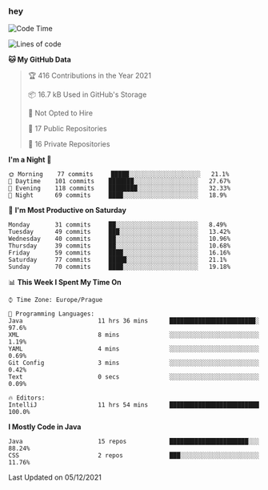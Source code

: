 ### hey

<!--START_SECTION:waka-->
![Code Time](http://img.shields.io/badge/Code%20Time-438%20hrs%2027%20mins-blue)

![Lines of code](https://img.shields.io/badge/From%20Hello%20World%20I%27ve%20Written-100%20Thousand%20lines%20of%20code-blue)

**🐱 My GitHub Data** 

> 🏆 416 Contributions in the Year 2021
 > 
> 📦 16.7 kB Used in GitHub's Storage 
 > 
> 🚫 Not Opted to Hire
 > 
> 📜 17 Public Repositories 
 > 
> 🔑 16 Private Repositories  
 > 
**I'm a Night 🦉** 

```text
🌞 Morning    77 commits     █████░░░░░░░░░░░░░░░░░░░░   21.1% 
🌆 Daytime    101 commits    ███████░░░░░░░░░░░░░░░░░░   27.67% 
🌃 Evening    118 commits    ████████░░░░░░░░░░░░░░░░░   32.33% 
🌙 Night      69 commits     ████░░░░░░░░░░░░░░░░░░░░░   18.9%

```
📅 **I'm Most Productive on Saturday** 

```text
Monday       31 commits     ██░░░░░░░░░░░░░░░░░░░░░░░   8.49% 
Tuesday      49 commits     ███░░░░░░░░░░░░░░░░░░░░░░   13.42% 
Wednesday    40 commits     ██░░░░░░░░░░░░░░░░░░░░░░░   10.96% 
Thursday     39 commits     ██░░░░░░░░░░░░░░░░░░░░░░░   10.68% 
Friday       59 commits     ████░░░░░░░░░░░░░░░░░░░░░   16.16% 
Saturday     77 commits     █████░░░░░░░░░░░░░░░░░░░░   21.1% 
Sunday       70 commits     ████░░░░░░░░░░░░░░░░░░░░░   19.18%

```


📊 **This Week I Spent My Time On** 

```text
⌚︎ Time Zone: Europe/Prague

💬 Programming Languages: 
Java                     11 hrs 36 mins      ████████████████████████░   97.6% 
XML                      8 mins              ░░░░░░░░░░░░░░░░░░░░░░░░░   1.19% 
YAML                     4 mins              ░░░░░░░░░░░░░░░░░░░░░░░░░   0.69% 
Git Config               3 mins              ░░░░░░░░░░░░░░░░░░░░░░░░░   0.42% 
Text                     0 secs              ░░░░░░░░░░░░░░░░░░░░░░░░░   0.09%

🔥 Editors: 
IntelliJ                 11 hrs 54 mins      █████████████████████████   100.0%

```

**I Mostly Code in Java** 

```text
Java                     15 repos            ██████████████████████░░░   88.24% 
CSS                      2 repos             ███░░░░░░░░░░░░░░░░░░░░░░   11.76%

```



 Last Updated on 05/12/2021
<!--END_SECTION:waka-->
